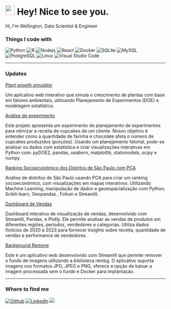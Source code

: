 <h1><img src="https://emojis.slackmojis.com/emojis/images/1643514418/3958/storm_trooper.gif?1643514418" width="30"/> Hey! Nice to see you.</h1>
<p>Hi, I'm Wellington, Data Scientist & Engineer</p>


<h3>Things I code with</h3>
<p>
  <img alt="Python" src="https://img.shields.io/badge/-Python-000?style=flat-square&logo=python&logoColor=white" />
  <img alt="R" src="https://img.shields.io/badge/-R-000000?style=flat-square&logo=r&logoColor=white" />
  <img alt="Nodejs" src="https://img.shields.io/badge/-Nodejs-000?style=flat-square&logo=Node.js&logoColor=white" />
  <img alt="React" src="https://img.shields.io/badge/-React-000000?style=flat-square&logo=react&logoColor=white" />
  <img alt="Docker" src="https://img.shields.io/badge/-Docker-000?style=flat-square&logo=docker&logoColor=white" />
  <img alt="SQLite" src="https://img.shields.io/badge/-SQLite-000000?style=flat-square&logo=sqlite&logoColor=white" />
  <img alt="MySQL" src="https://img.shields.io/badge/-MySQL-000?style=flat-square&logo=mysql&logoColor=white" />
  <img alt="PostgreSQL" src="https://img.shields.io/badge/-PostgreSQL-000000?style=flat-square&logo=postgresql&logoColor=white" />
  <img alt="Linux" src="https://img.shields.io/badge/-Linux-000000?style=flat-square&logo=linux&logoColor=white" />
  <img alt="Visual Studio Code" src="https://img.shields.io/badge/-VSCode-000000?style=flat-square&logo=visual-studio-code&logoColor=white" />
</p>

<!--   <a href="https://drive.google.com/drive/folders/1wT1GYNCQanGvzCATBB14I7zMopy7Cbrm">
    <img src="https://img.shields.io/badge/Certificates-4285F4?style=for-the-badge&logo=google-drive&logoColor=white"/>
  </a> -->
---

<h3> Updates </h3>
<a href="https://github.com/esscova/plant-growth-simulator" target="_blank">Plant growth simulator</a>
<p>Um aplicativo web interativo que simula o crescimento de plantas com base em fatores ambientais, utilizando Planejamento de Experimentos (DOE) e modelagem estatística.</p>

<a href="https://github.com/esscova/ML-DL/tree/main/analise%20de%20experimento" target="_blank">Análise de experimento</a>
<p>Este projeto apresenta um experimento de planejamento de experimentos para otimizar a receita de cupcakes de um cliente. Nosso objetivo é entender como a quantidade de farinha e chocolate afeta o número de cupcakes produzidos (porções). Usando um planejamento fatorial, pode-se analisar os dados com estatística e criar visualizações interativas em Python com: pyDOE2, pandas, seaborn, matplotlib, statsmodels, scipy e numpy.</p>

<a href="https://github.com/esscova/ranking-socioeconomico-sp" target="_blank">Ranking Socioeconômico dos Distritos de São Paulo com PCA</a>
<p>Análise de distritos de São Paulo usando PCA para criar um ranking socioeconômico, com visualizações em mapas interativos. Utilizando Machine Learning, manipulação de dados e geoespacialização com Python, Scikit-learn, Geopandas , Folium e Streamlit.</p>

<a href="https://github.com/esscova/dashboard-vendas" target="_blank">Dashboard de Vendas</a>
<p>Dashboard interativo de visualização de vendas, desenvolvido com Streamlit, Pandas, e Plotly. Ele permite analisar as vendas de produtos em diferentes regiões, períodos, vendedores e categorias. Utiliza dados fictícios de 2020 a 2023 para fornecer insights sobre receita, quantidade de vendas e performance de vendedores.</p>

<a href="https://github.com/esscova/removedor-de-fundo" target="_blank">Background Remove</a>
<p>Este é um aplicativo web desenvolvido com Streamlit que permite remover o fundo de imagens utilizando a biblioteca rembg. O aplicativo suporta imagens nos formatos JPG, JPEG e PNG, oferece a opção de baixar a imagem processada sem o fundo e Docker para implantação.</p>



---


<h3>Where to find me</h3>
<p>
  <a href="https://github.com/esscova" target="_blank"><img alt="Github" src="https://img.shields.io/badge/GitHub-%2312100E.svg?&style=for-the-badge&logo=Github&logoColor=white" /></a> 
  <a href="https://www.linkedin.com/in/wellington-moreira-santos" target="_blank"><img alt="LinkedIn" src="https://img.shields.io/badge/linkedin-%230077B5.svg?&style=for-the-badge&logo=linkedin&logoColor=white" /></a>
  <a href="mailto:wmoreira.ds@gmail.com"><img src="https://img.shields.io/badge/Gmail-D14836?style=for-the-badge&logo=gmail&logoColor=white"/> </a>
</p>
